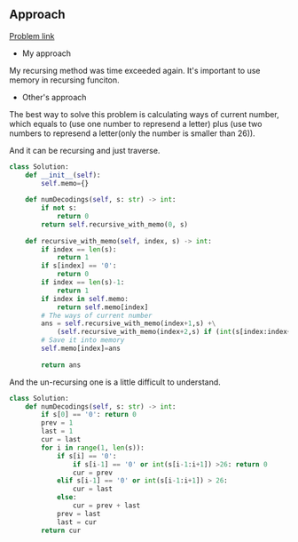 ## Approach

[Problem link](https://leetcode.com/problems/decode-ways/)

- My approach

My recursing method was time exceeded again. It's important to use memory in recursing funciton.

- Other's approach

The best way to solve this problem is calculating ways of current number, which equals to (use one number to represend a letter) plus 
(use two numbers to represend a letter(only the number is smaller than 26)).

And it can be recursing and just traverse.

```python
class Solution:
    def __init__(self):
        self.memo={}
        
    def numDecodings(self, s: str) -> int:
        if not s:
            return 0
        return self.recursive_with_memo(0, s)
    
    def recursive_with_memo(self, index, s) -> int:
        if index == len(s):
            return 1
        if s[index] == '0':
            return 0
        if index == len(s)-1:
            return 1
        if index in self.memo:
            return self.memo[index]
        # The ways of current number
        ans = self.recursive_with_memo(index+1,s) +\
            (self.recursive_with_memo(index+2,s) if (int(s[index:index+2])<=26) else 0)
        # Save it into memory
        self.memo[index]=ans
        
        return ans
```

And the un-recursing one is a little difficult to understand.

```python
class Solution:
    def numDecodings(self, s: str) -> int:
        if s[0] == '0': return 0
        prev = 1
        last = 1
        cur = last
        for i in range(1, len(s)):
            if s[i] == '0':
                if s[i-1] == '0' or int(s[i-1:i+1]) >26: return 0
                cur = prev
            elif s[i-1] == '0' or int(s[i-1:i+1]) > 26:
                cur = last
            else:
                cur = prev + last
            prev = last
            last = cur
        return cur        
```
